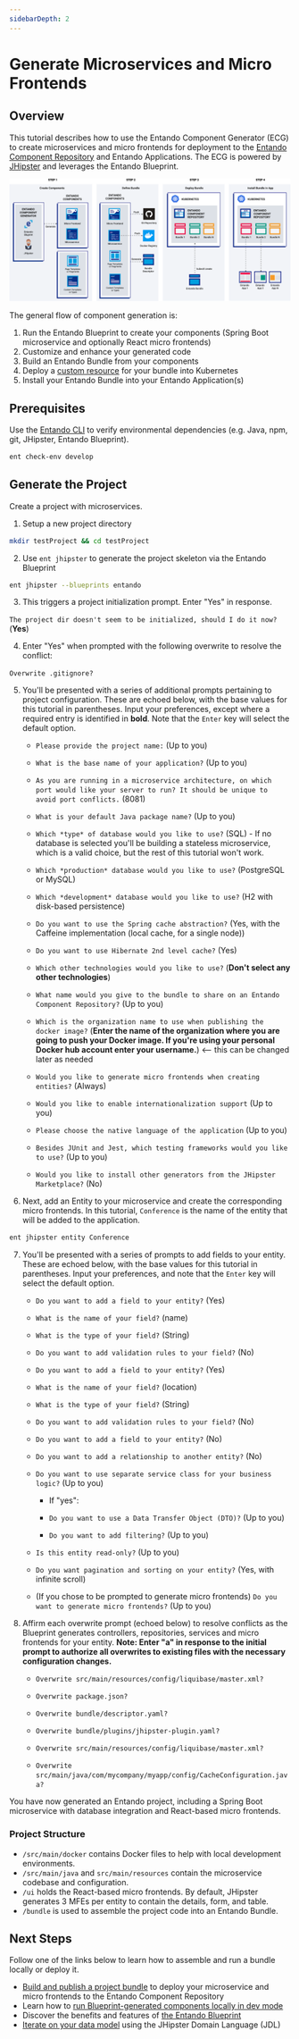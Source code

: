 ```yaml
---
sidebarDepth: 2
---
```


# Generate Microservices and Micro Frontends

## Overview

This tutorial describes how to use the Entando Component Generator (ECG) to create microservices and micro frontends for deployment to the [Entando Component Repository](../../../docs/compose/ecr-overview.md) and Entando Applications. The ECG is powered by [JHipster](https://www.jhipster.tech/) and leverages the Entando Blueprint. 

![Entando Component Generator](./img/component-gen-flow.png)

The general flow of component generation is:

1. Run the Entando Blueprint to create your components (Spring Boot microservice and optionally React micro frontends)
2. Customize and enhance your generated code
3. Build an Entando Bundle from your components
4. Deploy a [custom resource](../../../docs/consume/custom-resources.md) for your bundle into Kubernetes
5. Install your Entando Bundle into your Entando Application(s)

## Prerequisites
Use the [Entando CLI](../../../docs/reference/entando-cli.md#check-the-environment) to verify environmental dependencies (e.g. Java, npm, git, JHipster, Entando Blueprint).
``` sh
ent check-env develop
```  

## Generate the Project
Create a project with microservices.

1. Setup a new project directory
``` sh
mkdir testProject && cd testProject
```

2. Use `ent jhipster` to generate the project skeleton via the Entando Blueprint
``` sh
ent jhipster --blueprints entando
```

3. This triggers a project initialization prompt. Enter "Yes" in response.

`The project dir doesn't seem to be initialized, should I do it now?` (**Yes**)

4. Enter "Yes" when prompted with the following overwrite to resolve the conflict:

`Overwrite .gitignore?`

5. You'll be presented with a series of additional prompts pertaining to project configuration. These are echoed below, with the base values for this tutorial in parentheses. Input your preferences, except where a required entry is identified in **bold**. Note that the `Enter` key will select the default option.


    - `Please provide the project name:` (Up to you)

    - `What is the base name of your application?` (Up to you) 
    - `As you are running in a microservice architecture, on which port would like your server to run? It should be unique to avoid port conflicts.` (8081)
    - `What is your default Java package name?` (Up to you)
    - `Which *type* of database would you like to use?` (SQL)
          - If no database is selected you'll be building a stateless microservice, which is a valid choice, but the rest of this tutorial won't work.
    - `Which *production* database would you like to use?` (PostgreSQL or MySQL)
    - `Which *development* database would you like to use?` (H2 with disk-based persistence)
    - `Do you want to use the Spring cache abstraction?` (Yes, with the Caffeine implementation (local cache, for a single node))
    - `Do you want to use Hibernate 2nd level cache?` (Yes)
    - `Which other technologies would you like to use?` (**Don't select any other technologies**)
    - `What name would you give to the bundle to share on an Entando Component Repository?` (Up to you)
    - `Which is the organization name to use when publishing the docker image?` (**Enter the name of the organization where you are going to push your Docker image. If you're using your personal Docker hub account enter your username.**) <-- this can be changed later as needed
    - `Would you like to generate micro frontends when creating entities?` (Always)
    - `Would you like to enable internationalization support` (Up to you)
    - `Please choose the native language of the application` (Up to you)
    - `Besides JUnit and Jest, which testing frameworks would you like to use?` (Up to you)
    - `Would you like to install other generators from the JHipster Marketplace?` (No)

6. Next, add an Entity to your microservice and create the corresponding micro frontends. In this tutorial, `Conference` is the name of the entity that will be added to the application.

 ``` sh
ent jhipster entity Conference
```

7. You'll be presented with a series of prompts to add fields to your entity. These are echoed below, with the base values for this tutorial in parentheses. Input your preferences, and note that the `Enter` key will select the default option.

    - `Do you want to add a field to your entity?` (Yes)

    - `What is the name of your field?` (name)
    - `What is the type of your field?` (String)
    - `Do you want to add validation rules to your field?` (No)
    - `Do you want to add a field to your entity?` (Yes)
    - `What is the name of your field?` (location)
    - `What is the type of your field?` (String)
    - `Do you want to add validation rules to your field?` (No)
    - `Do you want to add a field to your entity?` (No)
    - `Do you want to add a relationship to another entity?` (No)
    - `Do you want to use separate service class for your business logic?` (Up to you)
       - If "yes":

       - `Do you want to use a Data Transfer Object (DTO)?` (Up to you)

       - `Do you want to add filtering?` (Up to you)
    - `Is this entity read-only?` (Up to you)
    - `Do you want pagination and sorting on your entity?` (Yes, with infinite scroll)
    - (If you chose to be prompted to generate micro frontends) `Do you want to generate micro frontends?` (Up to you)


8. Affirm each overwrite prompt (echoed below) to resolve conflicts as the Blueprint generates controllers, repositories, services and micro frontends for your entity. **Note: Enter "a" in response to the initial prompt to authorize all overwrites to existing files with the necessary configuration changes.**
    - `Overwrite src/main/resources/config/liquibase/master.xml?` 

    - `Overwrite package.json?`
    - `Overwrite bundle/descriptor.yaml?`
    - `Overwrite bundle/plugins/jhipster-plugin.yaml?`
    - `Overwrite src/main/resources/config/liquibase/master.xml?`
    - `Overwrite src/main/java/com/mycompany/myapp/config/CacheConfiguration.java?`

You have now generated an Entando project, including a Spring Boot microservice with database integration and React-based micro frontends.      

### Project Structure
   * ```/src/main/docker``` contains Docker files to help with local development environments.
   * ```/src/main/java``` and ```src/main/resources``` contain the microservice codebase and configuration.
   * ```/ui``` holds the React-based micro frontends. By default, JHipster generates 3 MFEs per entity to contain the details, form, and table.
   * ```/bundle``` is used to assemble the project code into an Entando Bundle.

## Next Steps
Follow one of the links below to learn how to assemble and run a bundle locally or deploy it.

- [Build and publish a project bundle](../pb/publish-project-bundle.md) to deploy your microservice and micro frontends to the Entando Component Repository
- Learn how to [run Blueprint-generated components locally in dev mode](./run-local.md)
- Discover the benefits and features of [the Entando Blueprint](../../../docs/create/blueprint-features.md)
- [Iterate on your data model](./update-data-model.md) using the JHipster Domain Language (JDL)

